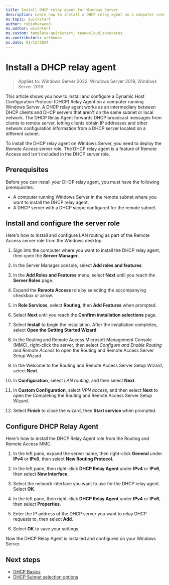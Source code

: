 ```yaml
---
title: Install DHCP relay agent for Windows Server
description: Learn how to install a DHCP relay agent on a computer running the Windows Server operating system.
ms.topic: quickstart
author: robinharwood
ms.author: wscontent
ms.custom: template-quickstart, team=cloud_advocates
ms.contributors: orthomas
ms.date: 01/12/2024
---
```


# Install a DHCP relay agent

>Applies to: Windows Server 2022, Windows Server 2019, Windows Server 2016

This article shows you how to install and configure a Dynamic Host Configuration Protocol (DHCP) Relay Agent on a computer running Windows Server. A DHCP relay agent works as an intermediary between DHCP clients and DHCP servers that aren't on the same subnet or local network. The DHCP Relay Agent forwards DHCP broadcast messages from clients to remote server, letting clients obtain IP addresses and other network configuration information from a DHCP server located on a different subnet.

To install the DHCP relay agent on Windows Server, you need to deploy the *Remote Access* server role. The DHCP relay agent is a feature of Remote Access and isn't included in the DHCP server role.

## Prerequisites

Before you can install your DHCP relay agent, you must have the following prerequisites:

- A computer running Windows Server in the remote subnet where you want to install the DHCP relay agent.
- A DHCP server with a DHCP scope configured for the remote subnet.

## Install and configure the server role

Here's how to install and configure LAN routing as part of the Remote Access server role from the Windows desktop.

1. Sign into the computer where you want to install the DHCP relay agent, then open the **Server Manager**.

1. In the Server Manager console, select **Add roles and features**.

1. In the **Add Roles and Features** menu, select **Next** until you reach the **Server Roles** page.

1. Expand the **Remote Access** role by selecting the accompanying checkbox or arrow.

1. In **Role Services**, select **Routing**, then **Add Features** when prompted.

1. Select **Next** until you reach the **Confirm installation selections** page.

1. Select **Install** to begin the installation. After the installation completes, select **Open the Getting Started Wizard**.

1. In the Routing and Remote Access Microsoft Management Console (MMC), right-click the server, then select *Configure and Enable Routing and Remote Access* to open the Routing and Remote Access Server Setup Wizard.

1. In the Welcome to the Routing and Remote Access Server Setup Wizard, select **Next**.

1. In **Configuration**, select *LAN routing*, and then select **Next**.

1. In **Custom Configuration**, select *VPN access*, and then select **Next** to open the Completing the Routing and Remote Access Server Setup Wizard.

1. Select **Finish** to close the wizard, then **Start service** when prompted.

## Configure DHCP Relay Agent

Here's how to install the DHCP Relay Agent role from the Routing and Remote Access MMC.

1. In the left pane, expand the server name, then right-click **General** under **IPv4** or **IPv6**, then select **New Routing Protocol**.

1. In the left pane, then right-click **DHCP Relay Agent** under **IPv4** or **IPv6**, then select **New Interface**.

1. Select the network interface you want to use for the DHCP relay agent. Select **OK**.

1. In the left pane, then right-click **DHCP Relay Agent** under **IPv4** or **IPv6**, then select **Properties**.

1. Enter the IP address of the DHCP server you want to relay DHCP requests to, then select **Add**.

1. Select **OK** to save your settings.

Now the DHCP Relay Agent is installed and configured on your Windows Server.

## Next steps

- [DHCP Basics](../../../troubleshoot/dynamic-host-configuration-protocol-basics.md)
- [DHCP Subnet selection options](dhcp-subnet-options.md)
